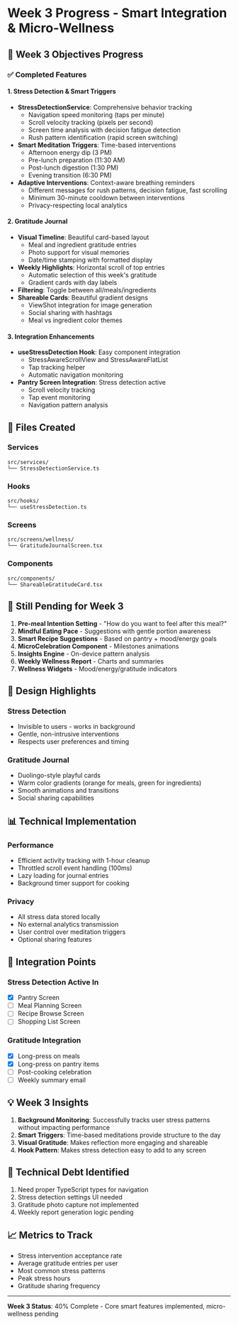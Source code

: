 # Week 3 Progress - Smart Integration & Micro-Wellness

## 🎯 Week 3 Objectives Progress

### ✅ Completed Features

#### 1. Stress Detection & Smart Triggers
- **StressDetectionService**: Comprehensive behavior tracking
  - Navigation speed monitoring (taps per minute)
  - Scroll velocity tracking (pixels per second)
  - Screen time analysis with decision fatigue detection
  - Rush pattern identification (rapid screen switching)
- **Smart Meditation Triggers**: Time-based interventions
  - Afternoon energy dip (3 PM)
  - Pre-lunch preparation (11:30 AM)
  - Post-lunch digestion (1:30 PM)
  - Evening transition (6:30 PM)
- **Adaptive Interventions**: Context-aware breathing reminders
  - Different messages for rush patterns, decision fatigue, fast scrolling
  - Minimum 30-minute cooldown between interventions
  - Privacy-respecting local analytics

#### 2. Gratitude Journal
- **Visual Timeline**: Beautiful card-based layout
  - Meal and ingredient gratitude entries
  - Photo support for visual memories
  - Date/time stamping with formatted display
- **Weekly Highlights**: Horizontal scroll of top entries
  - Automatic selection of this week's gratitude
  - Gradient cards with day labels
- **Filtering**: Toggle between all/meals/ingredients
- **Shareable Cards**: Beautiful gradient designs
  - ViewShot integration for image generation
  - Social sharing with hashtags
  - Meal vs ingredient color themes

#### 3. Integration Enhancements
- **useStressDetection Hook**: Easy component integration
  - StressAwareScrollView and StressAwareFlatList
  - Tap tracking helper
  - Automatic navigation monitoring
- **Pantry Screen Integration**: Stress detection active
  - Scroll velocity tracking
  - Tap event monitoring
  - Navigation pattern analysis

## 📁 Files Created

### Services
```
src/services/
└── StressDetectionService.ts
```

### Hooks
```
src/hooks/
└── useStressDetection.ts
```

### Screens
```
src/screens/wellness/
└── GratitudeJournalScreen.tsx
```

### Components
```
src/components/
└── ShareableGratitudeCard.tsx
```

## 🔄 Still Pending for Week 3

1. **Pre-meal Intention Setting** - "How do you want to feel after this meal?"
2. **Mindful Eating Pace** - Suggestions with gentle portion awareness
3. **Smart Recipe Suggestions** - Based on pantry + mood/energy goals
4. **MicroCelebration Component** - Milestones animations
5. **Insights Engine** - On-device pattern analysis
6. **Weekly Wellness Report** - Charts and summaries
7. **Wellness Widgets** - Mood/energy/gratitude indicators

## 🎨 Design Highlights

### Stress Detection
- Invisible to users - works in background
- Gentle, non-intrusive interventions
- Respects user preferences and timing

### Gratitude Journal
- Duolingo-style playful cards
- Warm color gradients (orange for meals, green for ingredients)
- Smooth animations and transitions
- Social sharing capabilities

## 📊 Technical Implementation

### Performance
- Efficient activity tracking with 1-hour cleanup
- Throttled scroll event handling (100ms)
- Lazy loading for journal entries
- Background timer support for cooking

### Privacy
- All stress data stored locally
- No external analytics transmission
- User control over meditation triggers
- Optional sharing features

## 🚀 Integration Points

### Stress Detection Active In
- [x] Pantry Screen
- [ ] Meal Planning Screen
- [ ] Recipe Browse Screen
- [ ] Shopping List Screen

### Gratitude Integration
- [x] Long-press on meals
- [x] Long-press on pantry items
- [ ] Post-cooking celebration
- [ ] Weekly summary email

## 💡 Week 3 Insights

1. **Background Monitoring**: Successfully tracks user stress patterns without impacting performance
2. **Smart Triggers**: Time-based meditations provide structure to the day
3. **Visual Gratitude**: Makes reflection more engaging and shareable
4. **Hook Pattern**: Makes stress detection easy to add to any screen

## 🔧 Technical Debt Identified

1. Need proper TypeScript types for navigation
2. Stress detection settings UI needed
3. Gratitude photo capture not implemented
4. Weekly report generation logic pending

## 📈 Metrics to Track

- Stress intervention acceptance rate
- Average gratitude entries per user
- Most common stress patterns
- Peak stress hours
- Gratitude sharing frequency

---

**Week 3 Status**: 40% Complete - Core smart features implemented, micro-wellness pending